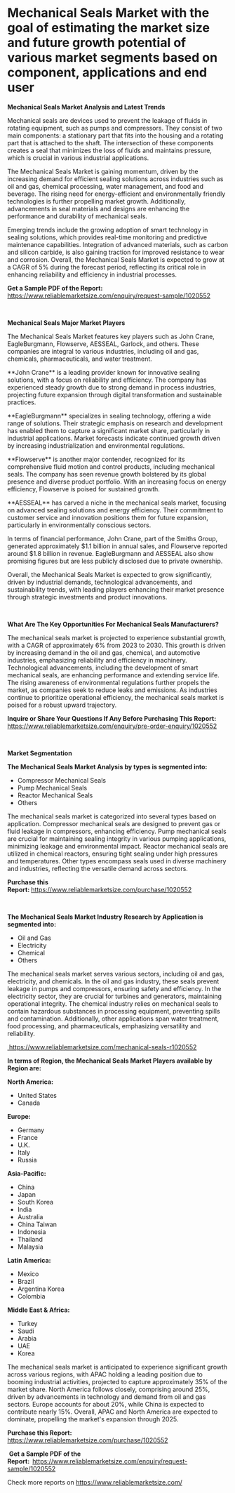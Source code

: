 <p><h1>Mechanical Seals Market with the goal of estimating the market size and future growth potential of various market segments based on component, applications and end user</h1></p><p><strong>Mechanical Seals Market Analysis and Latest Trends</strong></p>
<p><p>Mechanical seals are devices used to prevent the leakage of fluids in rotating equipment, such as pumps and compressors. They consist of two main components: a stationary part that fits into the housing and a rotating part that is attached to the shaft. The intersection of these components creates a seal that minimizes the loss of fluids and maintains pressure, which is crucial in various industrial applications.</p><p>The Mechanical Seals Market is gaining momentum, driven by the increasing demand for efficient sealing solutions across industries such as oil and gas, chemical processing, water management, and food and beverage. The rising need for energy-efficient and environmentally friendly technologies is further propelling market growth. Additionally, advancements in seal materials and designs are enhancing the performance and durability of mechanical seals.</p><p>Emerging trends include the growing adoption of smart technology in sealing solutions, which provides real-time monitoring and predictive maintenance capabilities. Integration of advanced materials, such as carbon and silicon carbide, is also gaining traction for improved resistance to wear and corrosion. Overall, the Mechanical Seals Market is expected to grow at a CAGR of 5% during the forecast period, reflecting its critical role in enhancing reliability and efficiency in industrial processes.</p></p>
<p><strong>Get a Sample PDF of the Report:&nbsp;</strong> <a href="https://www.reliablemarketsize.com/enquiry/request-sample/1020552?utm_campaign=2532&utm_medium=2&utm_source=Github&utm_content=ia&utm_term=21022025&utm_id=mechanical-seals">https://www.reliablemarketsize.com/enquiry/request-sample/1020552</a></p>
<p>&nbsp;</p>
<p><strong>Mechanical Seals Major Market Players</strong></p>
<p><p>The Mechanical Seals Market features key players such as John Crane, EagleBurgmann, Flowserve, AESSEAL, Garlock, and others. These companies are integral to various industries, including oil and gas, chemicals, pharmaceuticals, and water treatment.</p><p>**John Crane** is a leading provider known for innovative sealing solutions, with a focus on reliability and efficiency. The company has experienced steady growth due to strong demand in process industries, projecting future expansion through digital transformation and sustainable practices. </p><p>**EagleBurgmann** specializes in sealing technology, offering a wide range of solutions. Their strategic emphasis on research and development has enabled them to capture a significant market share, particularly in industrial applications. Market forecasts indicate continued growth driven by increasing industrialization and environmental regulations.</p><p>**Flowserve** is another major contender, recognized for its comprehensive fluid motion and control products, including mechanical seals. The company has seen revenue growth bolstered by its global presence and diverse product portfolio. With an increasing focus on energy efficiency, Flowserve is poised for sustained growth.</p><p>**AESSEAL** has carved a niche in the mechanical seals market, focusing on advanced sealing solutions and energy efficiency. Their commitment to customer service and innovation positions them for future expansion, particularly in environmentally conscious sectors.</p><p>In terms of financial performance, John Crane, part of the Smiths Group, generated approximately $1.1 billion in annual sales, and Flowserve reported around $1.8 billion in revenue. EagleBurgmann and AESSEAL also show promising figures but are less publicly disclosed due to private ownership.</p><p>Overall, the Mechanical Seals Market is expected to grow significantly, driven by industrial demands, technological advancements, and sustainability trends, with leading players enhancing their market presence through strategic investments and product innovations.</p></p>
<p>&nbsp;</p>
<p><strong>What Are The Key Opportunities For Mechanical Seals Manufacturers?</strong></p>
<p><p>The mechanical seals market is projected to experience substantial growth, with a CAGR of approximately 6% from 2023 to 2030. This growth is driven by increasing demand in the oil and gas, chemical, and automotive industries, emphasizing reliability and efficiency in machinery. Technological advancements, including the development of smart mechanical seals, are enhancing performance and extending service life. The rising awareness of environmental regulations further propels the market, as companies seek to reduce leaks and emissions. As industries continue to prioritize operational efficiency, the mechanical seals market is poised for a robust upward trajectory.</p></p>
<p><strong>Inquire or Share Your Questions If Any Before Purchasing This Report:</strong> <a href="https://www.reliablemarketsize.com/enquiry/pre-order-enquiry/1020552?utm_campaign=2532&utm_medium=2&utm_source=Github&utm_content=ia&utm_term=21022025&utm_id=mechanical-seals">https://www.reliablemarketsize.com/enquiry/pre-order-enquiry/1020552</a></p>
<p>&nbsp;</p>
<p><strong>Market Segmentation</strong></p>
<p><strong>The Mechanical Seals Market Analysis by types is segmented into:</strong></p>
<p><ul><li>Compressor Mechanical Seals</li><li>Pump Mechanical Seals</li><li>Reactor Mechanical Seals</li><li>Others</li></ul></p>
<p><p>The mechanical seals market is categorized into several types based on application. Compressor mechanical seals are designed to prevent gas or fluid leakage in compressors, enhancing efficiency. Pump mechanical seals are crucial for maintaining sealing integrity in various pumping applications, minimizing leakage and environmental impact. Reactor mechanical seals are utilized in chemical reactors, ensuring tight sealing under high pressures and temperatures. Other types encompass seals used in diverse machinery and industries, reflecting the versatile demand across sectors.</p></p>
<p><strong>Purchase this Report:&nbsp;</strong><a href="https://www.reliablemarketsize.com/purchase/1020552?utm_campaign=2532&utm_medium=2&utm_source=Github&utm_content=ia&utm_term=21022025&utm_id=mechanical-seals">https://www.reliablemarketsize.com/purchase/1020552</a></p>
<p>&nbsp;</p>
<p><strong>The Mechanical Seals Market Industry Research by Application is segmented into:</strong></p>
<p><ul><li>Oil and Gas</li><li>Electricity</li><li>Chemical</li><li>Others</li></ul></p>
<p><p>The mechanical seals market serves various sectors, including oil and gas, electricity, and chemicals. In the oil and gas industry, these seals prevent leakage in pumps and compressors, ensuring safety and efficiency. In the electricity sector, they are crucial for turbines and generators, maintaining operational integrity. The chemical industry relies on mechanical seals to contain hazardous substances in processing equipment, preventing spills and contamination. Additionally, other applications span water treatment, food processing, and pharmaceuticals, emphasizing versatility and reliability.</p></p>
<p><a href="https://www.reliablemarketsize.com/mechanical-seals-r1020552?utm_campaign=2532&utm_medium=2&utm_source=Github&utm_content=ia&utm_term=21022025&utm_id=mechanical-seals">&nbsp;https://www.reliablemarketsize.com/mechanical-seals-r1020552</a></p>
<p><strong>In terms of Region, the Mechanical Seals Market Players available by Region are:</strong></p>
<p>
    <p> <strong> North America: </strong>
        <ul>
            <li>United States</li>
            <li>Canada</li>
        </ul>
        </p> 
    <p> <strong> Europe: </strong>
        <ul>
            <li>Germany</li>
            <li>France</li>
            <li>U.K.</li>
            <li>Italy</li>
            <li>Russia</li>
        </ul>
        </p> 
    <p> <strong> Asia-Pacific: </strong>
        <ul>
            <li>China</li>
            <li>Japan</li>
            <li>South Korea</li>
            <li>India</li>
            <li>Australia</li>
            <li>China Taiwan</li>
            <li>Indonesia</li>
            <li>Thailand</li>
            <li>Malaysia</li>
        </ul>
        </p> 
    <p> <strong> Latin America: </strong>
        <ul>
            <li>Mexico</li>
            <li>Brazil</li>
            <li>Argentina Korea</li>
            <li>Colombia</li>
        </ul>
        </p> 
    <p> <strong> Middle East & Africa: </strong>
        <ul>
            <li>Turkey</li>
            <li>Saudi</li>
            <li>Arabia</li>
            <li>UAE</li>
            <li>Korea</li>
        </ul>
    </p>
    </p>
<p><p>The mechanical seals market is anticipated to experience significant growth across various regions, with APAC holding a leading position due to booming industrial activities, projected to capture approximately 35% of the market share. North America follows closely, comprising around 25%, driven by advancements in technology and demand from oil and gas sectors. Europe accounts for about 20%, while China is expected to contribute nearly 15%. Overall, APAC and North America are expected to dominate, propelling the market's expansion through 2025.</p></p>
<p><strong>Purchase this Report: </strong><a href="https://www.reliablemarketsize.com/purchase/1020552?utm_campaign=2532&utm_medium=2&utm_source=Github&utm_content=ia&utm_term=21022025&utm_id=mechanical-seals">https://www.reliablemarketsize.com/purchase/1020552</a></p>
<p>&nbsp;<strong>Get a Sample PDF of the Report:&nbsp;&nbsp;</strong><a href="https://www.reliablemarketsize.com/enquiry/request-sample/1020552?utm_campaign=2532&utm_medium=2&utm_source=Github&utm_content=ia&utm_term=21022025&utm_id=mechanical-seals">https://www.reliablemarketsize.com/enquiry/request-sample/1020552</a></p>
<p><strong></strong></p>
<p>Check more reports on <a href="https://www.reliablemarketsize.com/?utm_campaign=2532&utm_medium=2&utm_source=Github&utm_content=ia&utm_term=21022025&utm_id=mechanical-seals">https://www.reliablemarketsize.com/</a></p>